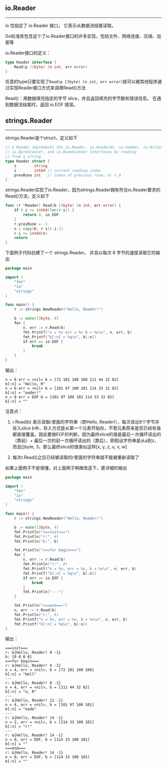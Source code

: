 ## **io.Reader**

---

io 包指定了 io.Reader 接口， 它表示从数据流结尾读取。

Go标准库包含这个了io.Reader接口的许多实现，包括文件、网络连接、压缩、加密等

io.Reader接口的定义：

```go
type Reader interface {
	Read(p []byte) (n int, err error)
}
```

任意的type只要实现了`Read(p []byte) (n int, err error)`就可以被其他程序通过实现Reader接口方式来调用Read()方法

Read()：用数据填充指定的字节 slice，并且返回填充的字节数和错误信息。 在遇到数据流结尾时，返回 io.EOF 错误。

## **strings.Reader**

---

strings.Reader是个struct，定义如下

```go
// A Reader implements the io.Reader, io.ReaderAt, io.Seeker, io.WriterTo,
// io.ByteScanner, and io.RuneScanner interfaces by reading
// from a string.
type Reader struct {
	s        string
	i        int64 // current reading index
	prevRune int   // index of previous rune; or < 0
}
```

strings.Reader实现了io.Reader，因为strings.Reader拥有符合io.Reader要求的Read()方法，定义如下

```go
func (r *Reader) Read(b []byte) (n int, err error) {
	if r.i >= int64(len(r.s)) {
		return 0, io.EOF
	}
	r.prevRune = -1
	n = copy(b, r.s[r.i:])
	r.i += int64(n)
	return
}
```

下面例子代码创建了一个 strings.Reader。 并且以每次 8 字节的速度读取它的输出

```go
package main

import (
	"fmt"
	"io"
	"strings"
)

func main() {
	r := strings.NewReader("Hello, Reader!")

	b := make([]byte, 8)
	for {
		n, err := r.Read(b)
		fmt.Printf("n = %v err = %v b = %v\n", n, err, b)
		fmt.Printf("b[:n] = %q\n", b[:n])
		if err == io.EOF {
			break
		}
	}
}
```

输出：

```text
n = 8 err = <nil> b = [72 101 108 108 111 44 32 82]
b[:n] = "Hello, R"
n = 6 err = <nil> b = [101 97 100 101 114 33 32 82]
b[:n] = "eader!"
n = 0 err = EOF b = [101 97 100 101 114 33 32 82]
b[:n] = ""
```

注意点：

1. r.Read(b) 表示读取r里面的字符串（即Hello, Reader!），每次读出8个字节并存入slice b中，存入方式是从第一个元素开始存，不管元素原来是否已经有值都直接覆盖。因此要做EOF的判断，因为最终slice的值是最后一次循环读出的（靠前）+ 最后一次的前一次循环读出的（靠后），即假设字符串是从a到z，而且[]byte, 3，那么最终slice的值类似这样[x, y, z, u, v, w]

2. 每次r.Read()之后已经被读取的r里面的字符串就不能被重新读取了

如果上面例子不是很懂，对上面例子稍微改造下，更详细的输出

```go
package main

import (
	"fmt"
	"io"
	"strings"
)

func main() {
	r := strings.NewReader("Hello, Reader!")

	b := make([]byte, 4)
	fmt.Println("===init===")
	fmt.Println("r:", r)
	fmt.Println("b:", b)

	fmt.Println("===for begin===")
	for {
		n, err := r.Read(b)
		fmt.Println("r:", r)
		fmt.Printf("n = %v, err = %v, b = %v\n", n, err, b)
		fmt.Printf("b[:n] = %q\n", b[:n])
		if err == io.EOF {
			break
		}
		fmt.Println("---")
	}

	fmt.Println("===end===")
	n, err := r.Read(b)
	fmt.Println("r:", r)
	fmt.Printf("n = %v, err = %v, b = %v\n", n, err, b)
	fmt.Printf("b[:n] = %q\n", b[:n])
}
```

输出：

```text
===init===
r: &{Hello, Reader! 0 -1}
b: [0 0 0 0]
===for begin===
r: &{Hello, Reader! 4 -1}
n = 4, err = <nil>, b = [72 101 108 108]
b[:n] = "Hell"
---
r: &{Hello, Reader! 8 -1}
n = 4, err = <nil>, b = [111 44 32 82]
b[:n] = "o, R"
---
r: &{Hello, Reader! 12 -1}
n = 4, err = <nil>, b = [101 97 100 101]
b[:n] = "eade"
---
r: &{Hello, Reader! 14 -1}
n = 2, err = <nil>, b = [114 33 100 101]
b[:n] = "r!"
---
r: &{Hello, Reader! 14 -1}
n = 0, err = EOF, b = [114 33 100 101]
b[:n] = ""
===end===
r: &{Hello, Reader! 14 -1}
n = 0, err = EOF, b = [114 33 100 101]
b[:n] = ""
```
